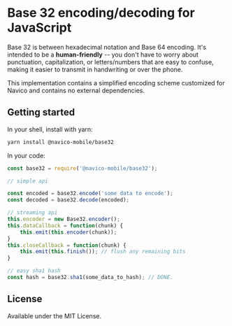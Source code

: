 # Base 32 encoding/decoding for JavaScript

Base 32 is between hexadecimal notation and Base 64 encoding. It's intended to be a **human-friendly** -- you don't have to worry about punctuation, capitalization, or letters/numbers that are easy to confuse, making it easier to transmit in handwriting or over the phone.

This implementation contains a simplified encoding scheme customized for Navico and contains no external dependencies.

## Getting started

In your shell, install with yarn:

```sh
yarn install @navico-mobile/base32
```

In your code:

```javascript
const base32 = require('@navico-mobile/base32');

// simple api

const encoded = base32.encode('some data to encode');
const decoded = base32.decode(encoded);

// streaming api
this.encoder = new Base32.encoder();
this.dataCallback = function(chunk) {
    this.emit(this.encoder(chunk));
}
this.closeCallback = function(chunk) {
    this.emit(this.finish()); // flush any remaining bits
}

// easy sha1 hash
const hash = base32.sha1(some_data_to_hash); // DONE.
```


## License

Available under the MIT License.
